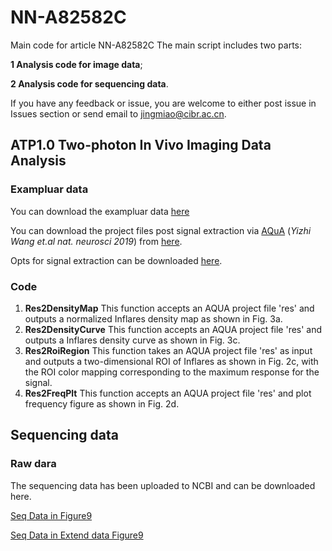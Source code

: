 # NN-A82582C
Main code for article NN-A82582C
The main script includes two parts: 

**1 Analysis code for image data**; 

**2 Analysis code for sequencing data**.

If you have any feedback or issue, you are welcome to either post issue in Issues section or send email to jingmiao@cibr.ac.cn.

## ATP1.0 Two-photon In Vivo Imaging Data Analysis

### Exampluar data

You can download the exampluar data [here](\ABCD.tif) 

You can download the project files post signal extraction via [AQuA](https://github.com/yu-lab-vt/AQuA) (*Yizhi Wang et.al nat. neurosci 2019*)  from [here](\ABCD.mat).

Opts for signal extraction can be downloaded [here](opts.csv).

### Code 

1. **Res2DensityMap** This function accepts an AQUA project file 'res' and outputs a normalized Inflares density map as shown in Fig. 3a.
2. **Res2DensityCurve** This function accepts an AQUA project file 'res' and outputs a Inflares density curve as shown in Fig. 3c.
3. **Res2RoiRegion** This function takes an AQUA project file 'res' as input and outputs a two-dimensional ROI of Inflares as shown in Fig. 2c, with the ROI color mapping corresponding to the maximum response for the signal.
4. **Res2FreqPlt** This function accepts an AQUA project file 'res' and plot frequency figure as shown in Fig. 2d.

## Sequencing data
### Raw dara
The sequencing data has been uploaded to NCBI and can be downloaded here. 

[Seq Data in Figure9](ww.1234)

[Seq Data in Extend data Figure9](ww.1234)


